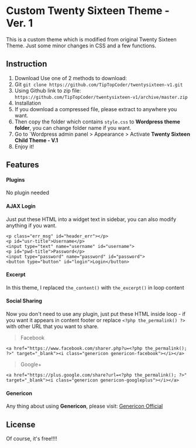 # Custom Twenty Sixteen Theme - Ver. 1
This is a custom theme which is modified from original Twenty Sixteen Theme.
Just some minor changes in CSS and a few functions.

## Instruction
1. Download
Use one of 2 methods to download:
  1. Git
    `git clone https://github.com/TipTopCoder/twentysixteen-v1.git`
  2. Using Github link to zip file:
    `https://github.com/TipTopCoder/twentysixteen-v1/archive/master.zip`
2. Installation
  1. If you download a compressed file, please extract to anywhere you want.
  2. Then copy the folder which contains `style.css` to **Wordpress theme folder**, you can change folder name if you want.
  3. Go to `Wordpress admin panel \> Appearance \> Activate **Twenty Sixteen Child Theme - V.1**
  4. Enjoy it!
  
## Features

#### Plugins
No plugin needed

#### AJAX Login
Just put these HTML into a widget text in sidebar, you can also modify anything if you want.
```
<p class="err_msg" id="header_err"></p>
<p id="usr-title">Username</p>
<input type="text" name="username" id="username">
<p id="pwd-title">Password</p>
<input type="password" name="password" id="password">
<button type="button" id="login">Login</button>
```

#### Excerpt
In this theme, I replaced `the_content()` with `the_excerpt()` in loop content

#### Social Sharing
Now you don't need to use any plugin, just put these HTML inside loop - if you want it appears in content footer or replace `<?php the_permalink() ?>` with other URL that you want to share.
> Facebook
```
<a href="https://www.facebook.com/sharer.php?u=<?php the_permalink(); ?>" target="_blank"><i class="genericon genericon-facebook"></i></a>
```
> Google+
```
<a href="https://plus.google.com/share?url=<?php the_permalink(); ?>" target="_blank"><i class="genericon genericon-googleplus"></i></a>
```

#### Genericon 
Any thing about using **Genericon**, please visit: [Genericon Official](https://genericons.com/)

## License
Of course, it's free!!!!